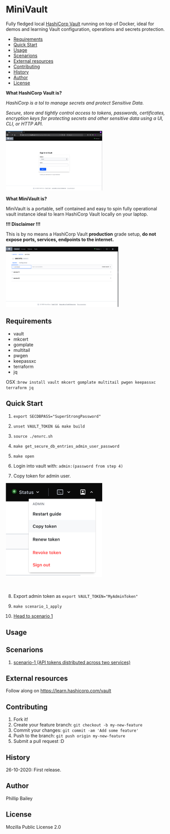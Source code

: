 # MiniVault

Fully  fledged local [HashiCorp Vault](https://www.vaultproject.io/) running on top of Docker, ideal for demos and
learning Vault configuration, operations and secrets protection.

<!-- MDTOC maxdepth:6 firsth1:2 numbering:0 flatten:0 bullets:1 updateOnSave:1 -->

- [Requirements](#Requirements)   
- [Quick Start](#Quick-Start)   
- [Usage](#Usage)   
- [Scenarions](#Scenarions)   
- [External resources](#External-resources)   
- [Contributing](#Contributing)   
- [History](#History)   
- [Author](#Author)   
- [License](#License)   

<!-- /MDTOC -->

**What HashiCorp Vault is?**

_HashiCorp is a tol to manage secrets and protect Sensitive Data._

_Secure, store and tightly control access to tokens, passwords, certificates, encryption keys for protecting secrets and other sensitive data using a UI, CLI, or HTTP API._

<img src=".img/vault1.png" alt="Vault1" width="300"/>

**What MiniVault is?**

MiniVault is a portable, self contained and easy to spin fully operational vault instance ideal to learn HashiCorp Vault locally on your laptop.

**!!! Disclaimer !!!**

This is by no means a HashiCorp Vault **production** grade setup, **do not expose ports, services, endpoints to the internet.**



<img src=".img/vault2.png" alt="Vault2" width="350"/>

## Requirements

- vault
- mkcert
- gomplate
- multitail
- pwgen
- keepassxc
- terraform
- jq

OSX :`brew install vault mkcert gomplate multitail pwgen keepassxc  terraform jq`




## Quick Start


1. `export SECDBPASS="SuperStrongPassword"`

2. `unset VAULT_TOKEN && make build`

3. `source ./envrc.sh`

4. `make get_secure_db_entries_admin_user_password`

5. `make open`

6. Login into vault with: `admin:(password from step 4)`

7. Copy token for admin user.


<img src=".img/token.png" alt="Vault" width="300"/>
<br/>
<br/>
<br/>

8. Export admin token as `export VAULT_TOKEN="MyAdminToken"`

9. `make scenario_1_apply`

10. [Head to scenario 1](demos/scenario-1/README.md)



## Usage


## Scenarions

1. [scenario-1 (API tokens distributed across two services)](demos/scenario-1/README.md)

## External resources

Follow along on https://learn.hashicorp.com/vault

## Contributing

1. Fork it!
2. Create your feature branch: `git checkout -b my-new-feature`
3. Commit your changes: `git commit -am 'Add some feature'`
4. Push to the branch: `git push origin my-new-feature`
5. Submit a pull request :D

## History

26-10-2020: First release.

## Author

Phillip Bailey

## License

Mozilla Public License 2.0
